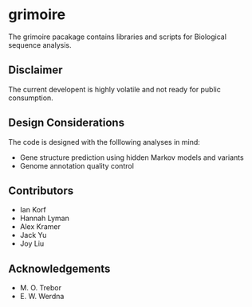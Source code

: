 grimoire
========

The grimoire pacakage contains libraries and scripts for Biological sequence analysis.

Disclaimer
----------

The current developent is highly volatile and not ready for public consumption.

Design Considerations
---------------------

The code is designed with the folllowing analyses in mind:

+ Gene structure prediction using hidden Markov models and variants
+ Genome annotation quality control

Contributors
------------

+ Ian Korf
+ Hannah Lyman
+ Alex Kramer
+ Jack Yu
+ Joy Liu

Acknowledgements
----------------

+ M. O. Trebor
+ E. W. Werdna

